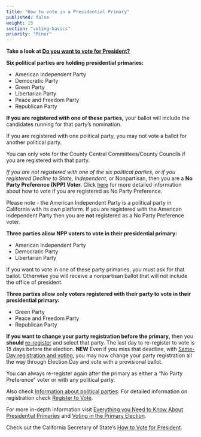 ```yaml
---
title: "How to vote in a Presidential Primary"
published: false
weight: 15
section: "voting-basics"
priority: "Minor"
---
```


**Take a look at [Do you want to vote for President?](https://drive.google.com/file/d/1EPQazrB7nQlvZkIOtILqhttTbFofRF61/view?usp=sharing)**  

**Six political parties are holding presidential primaries:**    
- American Independent Party  
- Democratic Party  
- Green Party  
- Libertarian Party  
- Peace and Freedom Party  
- Republican Party  

**If you are registered with one of these parties,** your ballot will include the candidates running for that party’s nomination.  

If you are registered with one political party, you may not vote a ballot for another political party.  

You can only vote for the County Central Committees/County Councils if you are registered with that party.  

*If you are not registered with one of the six political parties, or if you registered Decline to State, Independent*, or Nonpartisan, then you are a **No Party Preference (NPP) Voter.** Click [here](#menu-item-how-do-i-vote-for-president-in-the-primary-if-i-am-registered-as-no-party-preference) for more detailed information about how to vote if you are registered as No Party Preference.

Please note - the American Independent Party is a political party in California with its own platform. If you are registered with the American Independent Party then you are **not** registered as a No Party Preference voter.   

**Three parties allow NPP voters to vote in their presidential primary:**  
- American Independent Party  
- Democratic Party  
- Libertarian Party  

If you want to vote in one of these party primaries, you must ask for that ballot. Otherwise you will receive a nonpartisan ballot that will not include the office of president.  

**Three parties allow only voters registered with their party to vote in their presidential primary:**  
- Green Party  
- Peace and Freedom Party  
- Republican Party  

**If you want to change your party registration before the primary,** then you **should** [re-register](http://registertovote.ca.gov/) and select that party. The last day to re-register to vote is 15 days before the election. **NEW** Even if you miss that deadline, with [Same-Day registration and voting](#menu-item-missed-the-voter-registration-deadline-you-can-still-register-and-vote), you may now change your party registration all the way through Election Day and vote with a provisional ballot.

You can always re-register again after the primary as either a “No Party Preference” voter or with any political party.  

Also check [Information about political parties](#menu-item-information-about-political-parties). For detailed information on registration check [Register to Vote](#section-register-to-vote).  

For more in-depth information visit [Everything you Need to Know About Presidential Primaries](http://lwv.org/blog/everything-you-need-know-about-presidential-primaries) and [Voting in the Primary Election](https://cavotes.org/vote/primary). 

Check out the California Secretary of State’s [How to Vote for President](https://www.sos.ca.gov/elections/voting-info/how-vote-president/).
